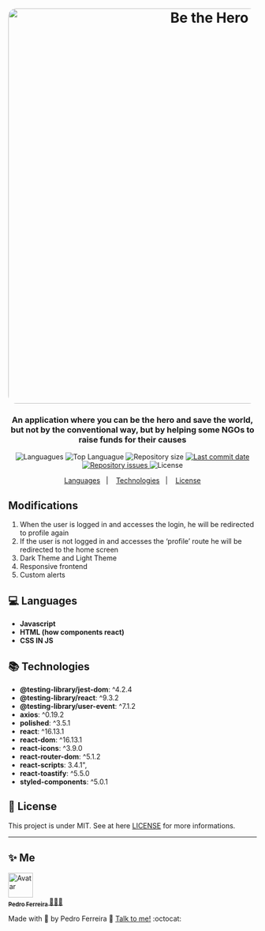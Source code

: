 <h1 align="center">
    <img alt="Be the Hero" src="https://github.com/solrachix/be-the-hero/blob/master/assets/web.png?raw=true"  width="800px" style="border-radius:16px;"/>
</h1>

<h3 align="center" >
  An application where you can be the hero and save the world, but not by the conventional way, but by helping some NGOs to raise funds for their causes
</h3>

<p align="center">
  <img alt="Languagues" src="https://img.shields.io/github/languages/count/solrachix/be-the-hero">
  <img alt="Top Languague" src="https://img.shields.io/github/languages/top/solrachix/be-the-hero">
  <img alt="Repository size" src="https://img.shields.io/github/repo-size/solrachix/be-the-hero">
  <a href="https://github.com/solrachix/be-the-hero/commits/master">
    <img alt="Last commit date" src="https://img.shields.io/github/last-commit/solrachix/be-the-hero">
  </a>
   <a href="https://github.com/solrachix/be-the-hero/issues">
    <img alt="Repository issues" src="https://img.shields.io/github/issues/solrachix/be-the-hero">
  </a>
  <img alt="License" src="https://img.shields.io/github/license/solrachix/be-the-hero">
</p>

<p align="center">
  <a href="#computer-languages">Languages</a>&nbsp;&nbsp;&nbsp;|&nbsp;&nbsp;&nbsp;
  <a href="#books-technologies">Technologies</a>&nbsp;&nbsp;&nbsp;|&nbsp;&nbsp;&nbsp;
  <a href="#memo-license">License</a>
</p>

<p align="justify">
	
</p>

## Modifications

1. When the user is logged in and accesses the login, he will be redirected to profile again
2. If the user is not logged in and accesses the ‘profile’ route he will be redirected to the home screen
5. Dark Theme and Light Theme
6. Responsive frontend
7. Custom alerts


## :computer: Languages

- **Javascript**
- **HTML (how components react)**
- **CSS IN JS**

## :books: Technologies
* **@testing-library/jest-dom**:  ^4.2.4
* **@testing-library/react**:  ^9.3.2
* **@testing-library/user-event**:  ^7.1.2
* **axios**:  ^0.19.2
* **polished**:  ^3.5.1
* **react**:  ^16.13.1
* **react-dom**:  ^16.13.1
* **react-icons**:  ^3.9.0
* **react-router-dom**:  ^5.1.2
* **react-scripts**:  3.4.1",
* **react-toastify**:  ^5.5.0
* **styled-components**:  ^5.0.1

## :memo: License

This project is under MIT. See at here [LICENSE](/LICENSE) for more informations.

---
## ✨ Me

<a href="https:https://github.com/PF-Henrique/">
  <img src="https://avatars1.githubusercontent.com/u/48561196?s=460&u=5b39cdc8c6d447868ca0caac900f1ee7a1793962&v=4" width= "50px;" height= "50px;" alt="Avatar"/>
  <br />
 <sub>
  <b>
    Pedro Ferreira
  </b>
</sub>
</a> 
<a href="<a href="https:https://github.com/PF-Henrique/" title="Be-The-Hero">🚀👩‍🚀</a>
<br />

Made with 💙 by Pedro Ferreira 👋 [Talk to me!](https://www.linkedin.com/in/pedro-ferreira-148503b8/) :octocat:
